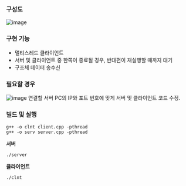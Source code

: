 ### 구성도
![image](https://github.com/wintercamo3482/project_TCP/assets/146147393/32941909-8214-4c7a-8db8-5916fbf7b828)

### 구현 기능
+ 멀티스레드 클라이언트
+ 서버 및 클라이언트 중 한쪽이 종료될 경우, 반대편이 재실행할 때까지 대기
+ 구조체 데이터 송수신

### 필요할 경우
![image](https://github.com/wintercamo3482/project_TCP/assets/146147393/38067aa9-7215-4f6a-98f7-3543a6715d8a)
연결할 서버 PC의 IP와 포트 번호에 맞게 서버 및 클라이언트 코드 수정.

### 빌드 및 실행
```
g++ -o clnt client.cpp -pthread
g++ -o serv server.cpp -pthread
```
**서버**
```
./server
```
**클라이언트**
```
./clnt
```
